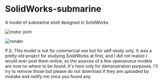 # SolidWorks-submarine
A model of submarine shell designed in SolidWorks

![motor joint](https://github.com/user-attachments/assets/9028e77b-c2be-4796-b830-52dfe6040ef2)

![render](https://github.com/user-attachments/assets/2646c9a6-e904-4c62-84aa-35db42b12304)

P.S. This model is not for commercial use but for self-study only. It was a pretty old project for studying SolidWorks at first, and I did not realize I would ever post them online, so the sources of a few opensource models are now no where to be found. It's here only for demonstration purposes. I'll try to remove those but please do not download if they are uploaded by mistake and notify me once you found any.
